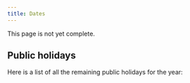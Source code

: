 ```yaml
---
title: Dates
---
```


<alert type="warning">
This page is not yet complete.
</alert>

## Public holidays

Here is a list of all the remaining public holidays for the year:

<date-group group="Public Holiday"></date-group>

<!-- ## Enlistment -->
<!-- Coming soon -->